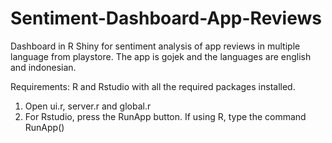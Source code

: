 # Sentiment-Dashboard-App-Reviews
Dashboard in R Shiny for sentiment analysis of app reviews in multiple language from playstore. The app is gojek and the languages are english and indonesian.

Requirements: R and Rstudio with all the required packages installed.

1. Open ui.r, server.r and global.r
2. For Rstudio, press the RunApp button. If using R, type the command RunApp()
